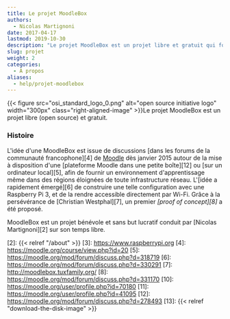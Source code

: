 ```yaml
---
title: Le projet MoodleBox
authors:
  - Nicolas Martignoni
date: 2017-04-17
lastmod: 2019-10-30
description: "Le projet MoodleBox est un projet libre et gratuit qui fournit un environnement d'apprentissage Moodle complet avec une infrastructure minimale."
slug: projet
weight: 2
categories:
  - À propos
aliases:
  - help/projet-moodlebox
---
```


{{< figure src="osi_standard_logo_0.png" alt="open source initiative logo" width="300px" class="right-aligned-image" >}}Le projet MoodleBox est un projet libre (open source) et gratuit.

### Histoire

L'idée d'une MoodleBox est issue de discussions [dans les forums de la communauté francophone][4] de [Moodle][1] dès janvier 2015 autour de la mise à disposition d'une [plateforme Moodle dans une petite boîte][12] ou [sur un ordinateur local][5], afin de fournir un environnement d'apprentissage même dans des régions éloignées de toute infrastructure réseau. L'[idée a rapidement émergé][6] de construire une telle configuration avec une Raspberry Pi 3, et de la rendre accessible directement par Wi-Fi. Grâce à la persévérance de [Christian Westphal][7], un premier _[proof of concept][8]_ a été proposé.

MoodleBox est un projet bénévole et sans but lucratif conduit par [Nicolas Martignoni][2] sur son temps libre.

 [1]: https://moodle.org
 [2]: {{< relref "/about" >}}
 [3]: https://www.raspberrypi.org
 [4]: https://moodle.org/course/view.php?id=20
 [5]: https://moodle.org/mod/forum/discuss.php?d=318719
 [6]: https://moodle.org/mod/forum/discuss.php?d=330291
 [7]: http://moodlebox.tuxfamily.org/
 [8]: https://moodle.org/mod/forum/discuss.php?d=331170
 [10]: https://moodle.org/user/profile.php?id=70180
 [11]: https://moodle.org/user/profile.php?id=41095
 [12]: https://moodle.org/mod/forum/discuss.php?d=278493
 [13]: {{< relref "download-the-disk-image" >}}
